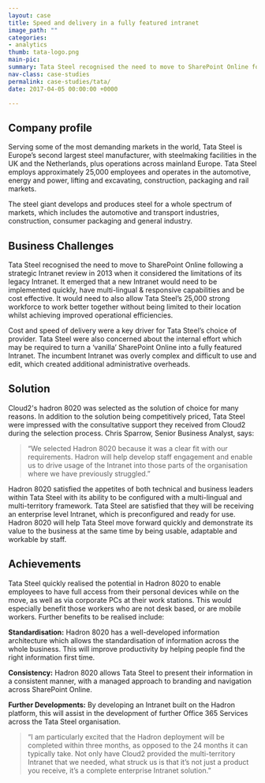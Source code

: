 ```yaml
---
layout: case
title: Speed and delivery in a fully featured intranet
image_path: ""
categories:
- analytics 
thumb: tata-logo.png
main-pic:
summary: Tata Steel recognised the need to move to SharePoint Online following a strategic Intranet review in 2013 when it considered the limitations of its legacy Intranet.
nav-class: case-studies
permalink: case-studies/tata/
date: 2017-04-05 00:00:00 +0000

---
```


## Company profile

Serving some of the most demanding markets in the world, Tata Steel is Europe’s second largest steel manufacturer, with steelmaking facilities in the UK and the Netherlands, plus operations across mainland Europe. Tata Steel employs approximately 25,000 employees and operates in the automotive, energy and power, lifting and excavating, construction, packaging and rail markets.

The steel giant develops and produces steel for a whole spectrum of markets, which includes the automotive and transport industries, construction, consumer packaging and general industry.

## Business Challenges

Tata Steel recognised the need to move to SharePoint Online following a strategic Intranet review in 2013 when it considered the limitations of its legacy Intranet. It emerged that a new Intranet would need to be implemented quickly, have multi-lingual & responsive capabilities and be cost effective. It would need to also allow Tata Steel’s 25,000 strong workforce to work better together without being limited to their location whilst achieving improved operational efficiencies.

Cost and speed of delivery were a key driver for Tata Steel’s choice of provider. Tata Steel were also concerned about the internal effort which may be required to turn a ‘vanilla’ SharePoint Online into a fully featured Intranet. The incumbent Intranet was overly complex and difficult to use and edit, which created additional administrative overheads.

## Solution

Cloud2's hadron 8020 was selected as the solution of choice for many reasons. In addition to the solution being competitively priced, Tata Steel were impressed with the consultative support they received from Cloud2 during the selection process. Chris Sparrow, Senior Business Analyst, says:

> “We selected Hadron 8020 because it was a clear fit with our requirements. Hadron will help develop staff engagement and enable us to drive usage of the Intranet into those parts of the organisation where we have previously struggled.”

Hadron 8020 satisfied the appetites of both technical and business leaders within Tata Steel with its ability to be configured with a multi-lingual and multi-territory framework. Tata Steel are satisfied that they will be receiving an enterprise level Intranet, which is preconfigured and ready for use. Hadron 8020 will help Tata Steel move forward quickly and demonstrate its value to the business at the same time by being usable, adaptable and workable by staff.

## Achievements

Tata Steel quickly realised the potential in Hadron 8020 to enable employees to have full access from their personal devices while on the move, as well as via corporate PCs at their work stations. This would especially benefit those workers who are not desk based, or are mobile workers. Further benefits to be realised include:

**Standardisation:** Hadron 8020 has a well-developed information architecture which allows the standardisation of information across the whole business. This will improve productivity by helping people find the right information first time.

**Consistency:** Hadron 8020 allows Tata Steel to present their information in a consistent manner, with a managed approach to branding and navigation across SharePoint Online.

**Further Developments:** By developing an Intranet built on the Hadron platform, this will assist in the development of further Office 365 Services across the Tata Steel organisation.

> “I am particularly excited that the Hadron deployment will be completed within three months, as opposed to the 24 months it can typically take. Not only have Cloud2 provided the multi-territory Intranet that we needed, what struck us is that it’s not just a product you receive, it’s a complete enterprise Intranet solution.” 